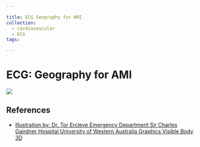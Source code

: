 ```yaml
---

title: ECG Geography for AMI
collection:
  - cardiovascular
  - ECG
tags:

---
```


# ECG: Geography for AMI

![](https://d2p53dh3qxfm0x.cloudfront.net/uploads/img/1jx/5/m/95a453e3-eac2-52d1-b281-74abe46032c9/640.png)

## References

-   [Illustration by: Dr. Tor Ercleve Emergency Department Sir Charles Gairdner Hospital University of Western Australia Graphics Visible Body 3D](None)

